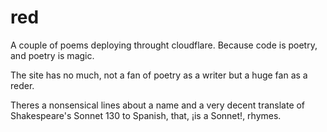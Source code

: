 # red

A couple of poems deploying throught cloudflare. Because code is poetry, and poetry is magic.

The site has no much, not a fan of poetry as a writer but a huge fan as a reder.

Theres a nonsensical lines about a name and a very decent translate of Shakespeare's Sonnet 130 to Spanish, that, ¡is a Sonnet!, rhymes.
